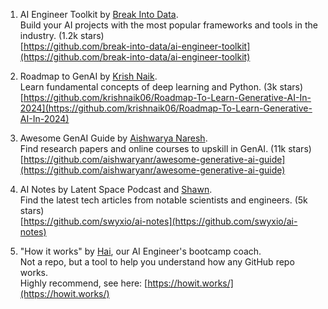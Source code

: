 1. AI Engineer Toolkit by [Break Into Data](https://www.linkedin.com/company/break-into-data/).  
Build your AI projects with the most popular frameworks and tools in the industry. (1.2k stars)  
[https://github.com/break-into-data/ai-engineer-toolkit](https://github.com/break-into-data/ai-engineer-toolkit)

  
  
2. Roadmap to GenAI by [](https://www.linkedin.com/in/ACoAABKjUsgBtR8BpVfIPwdOK9_ACjW2ffZObGY)[Krish Naik](https://www.linkedin.com/in/naikkrish/).  
Learn fundamental concepts of deep learning and Python. (3k stars)  
[https://github.com/krishnaik06/Roadmap-To-Learn-Generative-AI-In-2024](https://github.com/krishnaik06/Roadmap-To-Learn-Generative-AI-In-2024)

  
  
3. Awesome GenAI Guide by [](https://www.linkedin.com/in/ACoAABihshABDFVFq1kZ0vYGaHic4b9X5Sq80DE)[Aishwarya Naresh](https://www.linkedin.com/in/areganti/).  
Find research papers and online courses to upskill in GenAI. (11k stars)  
[https://github.com/aishwaryanr/awesome-generative-ai-guide](https://github.com/aishwaryanr/awesome-generative-ai-guide)

  
  
4. AI Notes by Latent Space Podcast and [](https://www.linkedin.com/in/ACoAAACt1hMBoxF03Zc2jUvqBjLOchswCSMGjWs)[Shawn](https://www.linkedin.com/in/shawnswyxwang/).  
Find the latest tech articles from notable scientists and engineers. (5k stars)  
[https://github.com/swyxio/ai-notes](https://github.com/swyxio/ai-notes)

  
  
5. "How it works" by [](https://www.linkedin.com/in/ACoAABAmBeEBzVH5o486sogCxxESllDn35cJBA0)[Hai](https://www.linkedin.com/in/haiphunghiem/), our AI Engineer's bootcamp coach.  
Not a repo, but a tool to help you understand how any GitHub repo works.  
Highly recommend, see here: [https://howit.works/](https://howit.works/)
